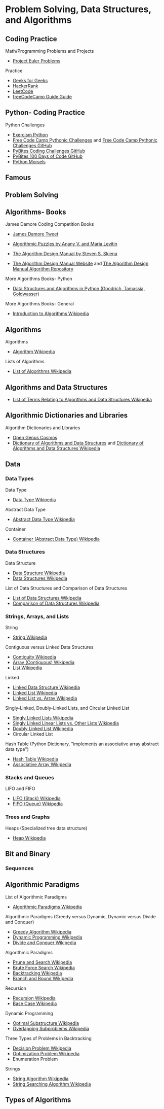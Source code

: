 # Problem Solving, Data Structures, and Algorithms

<!--
Anthony
default dict counter sets
https://docs.python.org/3/library/stdtypes.html?highlight=range#ranges

https://en.wikipedia.org/wiki/Algorithm#Expressing_algorithms
-->

## Coding Practice

Math/Programming Problems and Projects
* [Project Euler Problems](http://projecteuler.net/problems) 

Practice
* [Geeks for Geeks](https://www.geeksforgeeks.org)
* [HackerRank](https://www.hackerrank.com)
* [LeetCode](https://leetcode.com)
* [freeCodeCamp Guide Guide](https://guide.freecodecamp.org/)

<!--
https://www.hackerrank.com/challenges/capitalize/problem

https://www.codewars.com/ | Train with Programming Challenges/Kata | Codewars

https://www.hackerrank.com/leaderboard
https://www.hackerrank.com/jobs/search
https://practice.geeksforgeeks.org/company-tags
https://www.hackerrank.com/contests/w1/challenges
https://www.hackerrank.com/challenges/challenges/problem

https://www.hackerrank.com/domains/algorithms | Solve Algorithms | HackerRank

https://adventofcode.com/2019/day/1

https://www.geeksforgeeks.org/category/program-output/
https://www.geeksforgeeks.org/articles-on-computer-science-subjects-gq/
https://www.youtube.com/geeksforgeeksvideos/
-->

## Python- Coding Practice

Python Challenges
* [Exercism Python](https://exercism.io/tracks/python)
* [Free Code Camp Pythonic Challenges](https://freecodecamp.github.io/python-coding-challenges) and [Free Code Camp Pythonic Challenges GitHub](https://github.com/freeCodeCamp/python-coding-challenges)
* [PyBites Coding Challenges GitHub](https://github.com/pybites/challenges)
* [PyBites 100 Days of Code GitHub](https://github.com/pybites/100DaysOfCode)
* [Python Morsels](https://www.pythonmorsels.com)

<!--
https://github.com/jackfrued/Python-100-Days | jackfrued/Python-100-Days: Python - 100天从新手到大师

https://github.com/pybites/challenges | pybites/challenges: PyBites Code Challenges

https://training.talkpython.fm/courses/explore_100days_in_python/100-days-of-code-in-python | Explore course: #100DaysOfCode in Python - [Talk Python Training - Python tutorials and courses for developers]
https://github.com/talkpython/100daysofcode-with-python-course | talkpython/100daysofcode-with-python-course: Course materials and handouts for #100DaysOfCode in Python course
-->

## Famous

<!--
https://en.wikipedia.org/wiki/Raymond_Smullyan#Logic_problems | Raymond Smullyan - Wikipedia
Secretary Problem


http://oeis.org/wiki/Welcome#Some_Famous_Sequences

https://en.wikipedia.org/wiki/List_of_numbers
https://en.wikipedia.org/wiki/List_of_mathematical_constants
https://en.wikipedia.org/wiki/List_of_types_of_numbers
https://en.wikipedia.org/wiki/List_of_numeral_systems

https://en.wikipedia.org/wiki/Relationships_among_probability_distributions	
https://en.wikipedia.org/wiki/Special_functions | Special functions - Wikipedia

https://en.wikipedia.org/wiki/Digital_Library_of_Mathematical_Functions | Digital Library of Mathematical Functions - Wikipedia
https://dlmf.nist.gov/ | DLMF: NIST Digital Library of Mathematical Functions
http://www.cambridge.org/catalogue/catalogue.asp?isbn=9780521192255 | NIST Handbook of Mathematical Functions Hardback and CD-ROM - Cambridge University Press
https://en.wikipedia.org/wiki/Abramowitz_and_Stegun | Abramowitz and Stegun - Wikipedia
-->

## Problem Solving

<!--
Problem solving
https://www.geeksforgeeks.org/top-algorithms-and-data-structures-for-competitive-programming/
https://www.geeksforgeeks.org/competitive-programming-conquering-a-given-problem/
https://www.geeksforgeeks.org/solve-dynamic-programming-problem/
https://www.geeksforgeeks.org/problem-solving-methodologies/
https://www.geeksforgeeks.org/program-to-solve-the-alligation-problem/

Problem solving
https://en.m.wikipedia.org/wiki/George_P%C3%B3lya | George Pólya - Wikipedia
https://twitter.com/DynamicWebPaige/status/1066470554897547266 | 👩‍💻 DynamicWebPaige 🔜 #NeurIPS2019 on Twitter: ""If you wish to become a problem solver, you have to solve problems." Polya is ♥️. https://t.co/VxWbPc6mHe ("How to Solve It" = also ✨👍✨) https://t.co/95D4ufpqNP" / Twitter
https://en.wikipedia.org/wiki/How_to_Solve_It | How to Solve It - Wikipedia

https://ocw.mit.edu/courses/electrical-engineering-and-computer-science/6-055j-the-art-of-approximation-in-science-and-engineering-spring-2008/readings/book.pdf | The art of approximation in science and engineering

https://medium.freecodecamp.org/how-to-think-like-a-programmer-lessons-in-problem-solving-d1d8bf1de7d2 | How to think like a programmer — lessons in problem solving
https://medium.freecodecamp.org/how-to-learn-anything-1f1324e5ef81 | How to Learn Anything – freeCodeCamp.org

Dynamic programming problems
https://www.geeksforgeeks.org/solve-dynamic-programming-problem/ | How to solve a Dynamic Programming Problem ? - GeeksforGeeks
https://towardsdatascience.com/solving-problems-with-dynamic-programming-ea4a872dae61 | Solving Problems With Dynamic Programming – Towards Data Science
-->

<!--
http://www.crackingthecodinginterview.com/ | CRACKING the CODING INTERVIEW - Home
https://www.amazon.com/Cracking-Coding-Interview-Programming-Questions/dp/0984782850/ref=pd_lpo_sbs_14_t_0?_encoding=UTF8&psc=1&refRID=RPDD64FQ720GHKKE0PMF

https://github.com/careercup/CtCI-6th-Edition-Python | careercup/CtCI-6th-Edition-Python: Cracking the Coding Interview 6th Ed. Python Solutions
https://github.com/careercup/CtCI-6th-Edition-JavaScript | careercup/CtCI-6th-Edition-JavaScript: Cracking the Coding Interview 6th Ed. JavaScript Solutions

https://www.amazon.com/Elements-Programming-Interviews-Insiders-Guide/dp/1479274836 | Amazon.com: Elements of Programming Interviews: The Insiders' Guide (9781479274833): Adnan Aziz, Tsung-Hsien Lee, Amit Prakash: Books

https://www.geeksforgeeks.org/practice-for-cracking-any-coding-interview/ | Practice for cracking any coding interview - GeeksforGeeks
-->

## Algorithms- Books 
 
James Damore Coding Competition Books
* [James Damore Tweet](https://twitter.com/JamesADamore/status/916364062103027712)
* [Algorithmic Puzzles by Anany V. and Maria Levitin](https://www.amazon.com/Algorithmic-Puzzles-Anany-Levitin/dp/0199740445)

* [The Algorithm Design Manual by Steven S. Skiena](https://www.amazon.com/Algorithm-Design-Manual-Steven-Skiena/dp/1849967202)
* [The Algorithm Design Manual Website](http://www.algorist.com) and [The Algorithm Design Manual Algorithm Repository](http://www.algorist.com/algorist.html)

<!--
http://www.algorist.com/languages/Python.html
http://www.algorist.com/languages/JavaScript.html

The Algorithm Design Manual
http://citeseerx.ist.psu.edu/viewdoc/download?doi=10.1.1.471.4772&rep=rep1&type=pdf | download
-->

More Algorithms Books- Python
* [Data Structures and Algorithms in Python (Goodrich, Tamassia, Goldwasser)](https://www.amazon.com/Structures-Algorithms-Python-Michael-Goodrich/dp/1118290275)

More Algorithms Books- General
* [Introduction to Algorithms Wikipedia](https://en.wikipedia.org/wiki/Introduction_to_Algorithms)

<!--
Grokking
http://adit.io/errata.html
https://www.manning.com/books/grokking-algorithms
-->

## Algorithms

Algorithms
* [Algorithm Wikipedia](https://en.wikipedia.org/wiki/Algorithm)

Lists of Algorithms
* [List of Algorithms Wikipedia](https://en.wikipedia.org/wiki/List_of_algorithms)

<!--
https://en.wikibooks.org/wiki/Algorithms | Algorithms - Wikibooks, open books for an open world

Algorithm implementations	
https://en.wikibooks.org/wiki/Algorithm_Implementation

https://en.wikipedia.org/wiki/Category:Algorithms

https://www.geeksforgeeks.org/fundamentals-of-algorithms/
-->

## Algorithms and Data Structures

* [List of Terms Relating to Algorithms and Data Structures Wikipedia](https://en.wikipedia.org/wiki/List_of_terms_relating_to_algorithms_and_data_structures)

<!--
https://en.wikipedia.org/wiki/Category:Algorithms_and_data_structures
-->

## Algorithmic Dictionaries and Libraries

Algorithm Dictionaries and Libraries
* [Open Genus Cosmos](https://github.com/opengenus/cosmos)
* [Dictionary of Algorithms and Data Structures](https://xlinux.nist.gov/dads) and [Dictionary of Algorithms and Data Structures Wikipedia](https://en.wikipedia.org/wiki/Dictionary_of_Algorithms_and_Data_Structures)
 
<!--
https://www.scriptol.com/programming/list-algorithms.php
https://github.com/OpenGenus/cosmos#cosmic-structure

https://github.com/andyttran/guide_to_algorithms | andyttran/guide_to_algorithms: A guide to get started in algorithms

Awesome Python Algorithms
* [Awesome Python Algorithms GitHub](https://github.com/laurentluce/python-algorithms) 

https://github.com/tayllan/awesome-algorithms | tayllan/awesome-algorithms: A curated list of awesome places to learn and/or practice algorithms.

???
Awesome Algorithms
https://github.com/gaerae/awesome-algorithms | gaerae/awesome-algorithms: A curated list to learning and practicing about algorithm.

https://algorithmia.com/ | Algorithmia - Open Marketplace for Algorithms
https://github.com/stacygohyunsi/algorithms-primer

https://github.com/TheAlgorithms/Project-Euler | TheAlgorithms/Project-Euler: A collection of solved Project Euler problems in various programming languages.

Python
https://github.com/AnthonyDiGirolamo/algorithms-in-python | AnthonyDiGirolamo/algorithms-in-python: Implementing and testing some algorithms in python (and ruby).
https://github.com/gcallah/algorithms | gcallah/algorithms: A project to implement the algorithms from Introduction to Algorithms (Cormen, Leiserson, Rivest, and Stein) in Python, Ruby and other programming languages.
https://github.com/keon/algorithms | keon/algorithms: Minimal examples of data structures and algorithms in Python
https://github.com/prakhar1989/Algorithms | prakhar1989/Algorithms: Data Structures and Algorithms in Python
https://github.com/orsinium/textdistance | orsinium/textdistance: Compute distance between sequences. 30+ algorithms, pure python implementation, common interface.
https://github.com/marcosfede/algorithms | marcosfede/algorithms: Solved algorithms and data structures problems in many languages
https://github.com/kojino/data-structures-algorithms
https://github.com/stefan-jansen/python-algorithms | stefan-jansen/python-algorithms: Collection of algorithm implementations from various sources plus own creations.

JavaScript
https://github.com/trekhleb/javascript-algorithms/tree/master/src/algorithms/string/longest-common-substring | javascript-algorithms/src/algorithms/string/longest-common-substring at master · trekhleb/javascript-algorithms
https://github.com/jiayihu/pretty-algorithms | jiayihu/pretty-algorithms: 🌊 Pretty, common and useful algorithms with modern JS and beautiful tests

https://www.youtube.com/user/AlgoRythmics/videos | AlgoRythmics - YouTube - YouTube
https://github.com/jbrownlee/CleverAlgorithms | jbrownlee/CleverAlgorithms: An open source book that describes a large number of algorithmic techniques from the the fields of Biologically Inspired Computation, Computational Intelligence and Metaheuristics in a complete, consistent, and centralized manner such that they are accessible, usable, and understandable.
-->


<!--
https://github.com/afatcoder/LeetcodeTop | afatcoder/LeetcodeTop: Summarize high-frequency leetcode questions that are easy to investigate by major Internet companies🔥
https://github.com/MysteryVaibhav/leetcode_company_wise_questions | MysteryVaibhav/leetcode_company_wise_questions: This is a repository containing the list of company wise questions available on leetcode premium
https://github.com/labuladong/fucking-algorithm | labuladong/fucking-algorithm: 手把手撕LeetCode题目，扒各种算法套路的裤子。English version supported! Crack LeetCode, not only how, but also why.

https://github.com/TheAlgorithms/Python | TheAlgorithms/Python: All Algorithms implemented in Python
https://github.com/TheAlgorithms/Javascript | TheAlgorithms/Javascript: A repository for All algorithms implemented in Javascript (for educational purposes only)

Code challenges
https://github.com/donnemartin/interactive-coding-challenges | donnemartin/interactive-coding-challenges: 120+ interactive Python coding interview challenges (algorithms and data structures). Includes Anki flashcards.
https://github.com/kdn251/interviews | kdn251/interviews: Everything you need to know to get the job.
-->

## Data

### Data Types

Data Type
* [Data Type Wikipedia](https://en.wikipedia.org/wiki/Data_type)

Abstract Data Type
* [Abstract Data Type Wikipedia](https://en.wikipedia.org/wiki/Abstract_data_type)

Container
* [Container (Abstract Data Type) Wikipedia](https://en.wikipedia.org/wiki/Container_(abstract_data_type))

### Data Structures

Data Structure
* [Data Structure Wikipedia](https://en.wikipedia.org/wiki/Data_structure)
* [Data Structures Wikipedia](https://en.wikibooks.org/wiki/Data_Structures)

List of Data Structures and Comparison of Data Structures
* [List of Data Structures Wikipedia](https://en.wikipedia.org/wiki/List_of_data_structures)
* [Comparison of Data Structures Wikipedia](http://en.wikipedia.org/wiki/Comparison_of_data_structures) 

<!--
https://www.geeksforgeeks.org/abstract-data-types/

* [Geeks for Geeks Data Structures](https://www.geeksforgeeks.org/data-structures)
-->

### Strings, Arrays, and Lists

String
* [String Wikipedia](https://en.wikipedia.org/wiki/String_(computer_science))

Contiguous versus Linked Data Structures
* [Contiguity Wikipedia](https://en.wikipedia.org/wiki/Contiguity#Computer_science)
* [Array (Contiguous) Wikipedia](https://en.wikipedia.org/wiki/Array_data_structure)
* [List Wikipedia](https://en.wikipedia.org/wiki/List_(abstract_data_type))

Linked
* [Linked Data Structure Wikipedia](https://en.wikipedia.org/wiki/Linked_data_structure)
* [Linked List Wikipedia](https://en.wikipedia.org/wiki/Linked_list)
* [Linked List vs. Array Wikipedia](https://en.wikipedia.org/wiki/Linked_data_structure#Linked_list_versus_arrays)

Singly-Linked, Doubly-Linked Lists, and Circular Linked List
* [Singly Linked Lists Wikipedia](https://en.wikipedia.org/wiki/Linked_list#Singly_linked_lists)
* [Singly Linked Linear Lists vs. Other Lists Wikipedia](https://en.wikipedia.org/wiki/Linked_list#Singly_linked_linear_lists_vs._other_lists)
* [Doubly Linked List Wikipedia](https://en.wikipedia.org/wiki/Doubly_linked_list)
* Circular Linked List

Hash Table (Python Dictionary, "implements an associative array abstract data type")
* [Hash Table Wikipedia](https://en.wikipedia.org/wiki/Hash_table)
* [Associative Array Wikipedia](https://en.wikipedia.org/wiki/Associative_array)

<!--
https://en.wikibooks.org/wiki/Data_Structures/Singly_Linked_Lists | Data Structures/Singly Linked Lists - Wikibooks, open books for an open world

"Linked lists can be used to implement several other common abstract data types, including lists, stacks, queues, associative arrays, and S-expressions"
-->


### Stacks and Queues

LIFO and FIFO
* [LIFO (Stack) Wikipedia](https://en.wikipedia.org/wiki/LIFO_(computing))
* [FIFO (Queue) Wikipedia](https://en.wikipedia.org/wiki/FIFO_(computing_and_electronics))

<!--
Python has built-in functionality
https://en.wikipedia.org/wiki/Double-ended_queue#Implementations
-->


### Trees and Graphs

Heaps (Specialized tree data structure)
* [Heap Wikipedia](https://en.wikipedia.org/wiki/Heap_(data_structure))

<!--
https://en.wikipedia.org/wiki/Priority_queue

https://en.wikipedia.org/wiki/Tree_(graph_theory)
https://en.wikipedia.org/wiki/Tree_(data_structure)

Binary Heap (Binary Tree)
https://en.wikipedia.org/wiki/Binary_heap
https://en.wikipedia.org/wiki/Binary_tree

https://en.wikipedia.org/wiki/Binary_search_tree


Advanced Data Structures
https://www.cdn.geeksforgeeks.org/data-structures/#AdvancedDataStructure

Data Structures
https://www.geeksforgeeks.org/overview-of-data-structures-set-1-linear-data-structures/
https://www.geeksforgeeks.org/array-data-structure/
https://www.geeksforgeeks.org/data-structures/linked-list/
https://www.geeksforgeeks.org/stack-data-structure/
https://www.geeksforgeeks.org/queue-data-structure/

https://www.geeksforgeeks.org/overview-of-data-structures-set-2-binary-tree-bst-heap-and-hash/
https://www.geeksforgeeks.org/binary-tree-data-structure/
https://www.geeksforgeeks.org/binary-search-tree-data-structure/
https://www.geeksforgeeks.org/heap-data-structure/
https://www.geeksforgeeks.org/hashing-data-structure/
-->

## Bit and Binary

<!--
Bit and Binary
https://en.wikipedia.org/wiki/Binary_number
https://www.geeksforgeeks.org/binary-representations-in-digital-logic/
https://en.wikipedia.org/wiki/Bit_array
-->

<!--
https://www.cdn.geeksforgeeks.org/data-structures/#Misc

https://www.geeksforgeeks.org/overview-of-data-structures-set-3-graph-trie-segment-tree-and-suffix-tree/
https://www.geeksforgeeks.org/graph-data-structure-and-algorithms/
https://www.geeksforgeeks.org/matrix/
-->


<!--
Common problems

https://en.wikipedia.org/wiki/Fibonacci_number

https://en.wikipedia.org/wiki/Permutation
https://en.wikipedia.org/wiki/Combination
-->

### Sequences

<!--
## Sequence

Also, examples of sequences
https://en.wikipedia.org/wiki/Sequence#Analysis

https://en.wikipedia.org/wiki/Subsequence | Subsequence - Wikipedia
https://en.wikipedia.org/wiki/Substring

https://en.wikipedia.org/wiki/List_of_algorithms#Sequence_algorithms | List of algorithms - Wikipedia

Subsequence and substring
* [Longest Common Subsequence Problem Wikipedia](https://en.wikipedia.org/wiki/Longest_common_subsequence_problem)
* [Longest Increasing Subsequence Wikipedia](https://en.wikipedia.org/wiki/Longest_increasing_subsequence)
* [Longest Common Substring Problem Wikipedia](https://en.wikipedia.org/wiki/Longest_common_substring_problem)
https://en.wikipedia.org/wiki/N-gram

A word, number, phrase, or other sequence of characters which reads the same backward as forward, such as madam, racecar
https://en.wikipedia.org/wiki/Palindrome

A word or phrase formed by rearranging the letters of a different word or phrase, typically using all the original letters exactly once
https://en.wikipedia.org/wiki/Anagram

Uses every letter of the alphabet once
https://en.wikipedia.org/wiki/Pangram
-->


<!--
Memory
* [Random Access Memory Wikipedia](https://en.wikipedia.org/wiki/Random-access_memory)

Stack
* [Call Stack Wikipedia](https://en.wikipedia.org/wiki/Call_stack)
* [Call Stack Stack and Frame Pointers Wikipedia](https://en.wikipedia.org/wiki/Call_stack#Stack_and_frame_pointers)
* [Stack-Based Memory Allocation Wikipedia](https://en.wikipedia.org/wiki/Stack-based_memory_allocation)

* [Pointer Wikipedia](https://en.wikipedia.org/wiki/Pointer_(computer_programming))
* [Pointer Dynamic Memory Allocation Wikipedia](https://en.wikipedia.org/wiki/Pointer_(computer_programming)#Dynamic_memory_allocation)

* [Subroutine Wikipedia](https://en.wikipedia.org/wiki/Subroutine)

* [Address Space Wikipedia](https://en.wikipedia.org/wiki/Address_space)
* [Memory Address Wikipedia](https://en.wikipedia.org/wiki/Memory_address)

Dynamic Data Structures
https://en.wikipedia.org/wiki/Dynamization

Sequential Versus Random (Direct) Access
* [Sequential Access Wikipedia](https://en.wikipedia.org/wiki/Sequential_access)
* [Random (Direct) Access Wikipedia](https://en.wikipedia.org/wiki/Random_access)
* Sequential Access List
* Random (Direct) Access List
-->


## Algorithmic Paradigms

List of Algorithmic Paradigms
* [Algorithmic Paradigms Wikipedia](https://en.wikipedia.org/wiki/Algorithmic_paradigm#General)

Algorithmic Paradigms (Greedy versus Dynamic, Dynamic versus Divide and Conquer)
* [Greedy Algorithm Wikipedia](https://en.wikipedia.org/wiki/Greedy_algorithm)
* [Dynamic Programming Wikipedia](https://en.wikipedia.org/wiki/Dynamic_programming)
* [Divide and Conquer Wikipedia](https://en.wikipedia.org/wiki/Divide-and-conquer_algorithm)

Algorithmic Paradigms
* [Prune and Search Wikipedia](https://en.wikipedia.org/wiki/Prune_and_search)
* [Brute Force Search Wikipedia](https://en.wikipedia.org/wiki/Brute-force_search)
* [Backtracking Wikipedia](https://en.wikipedia.org/wiki/Backtracking)
* [Branch and Bound Wikipedia](https://en.wikipedia.org/wiki/Branch_and_bound)

Recursion
* [Recursion Wikipedia](https://en.wikipedia.org/wiki/Recursion_(computer_science))
* [Base Case Wikipedia](https://en.wikipedia.org/wiki/Recursion#base_case)

Dynamic Programming
* [Optimal Substructure Wikipedia](https://en.wikipedia.org/wiki/Optimal_substructure)
* [Overlapping Subproblems Wikipedia](https://en.wikipedia.org/wiki/Overlapping_subproblems)

Three Types of Problems in Backtracking
* [Decision Problem Wikipedia](https://en.wikipedia.org/wiki/Decision_problem)
* [Optimization Problem Wikipedia](https://en.wikipedia.org/wiki/Optimization_problem)
* Enumeration Problem

Strings
* [String Algorithm Wikipedia](https://en.wikipedia.org/wiki/String_algorithm)
* [String Searching Algorithm Wikipedia](https://en.wikipedia.org/wiki/String-searching_algorithm)

<!--
Fibonnaci
https://en.wikipedia.org/wiki/Time_complexity#Exponential_time

Dynamic/Recursion
https://en.wikipedia.org/wiki/Evaluation_strategy
https://www.geeksforgeeks.org/recursion/

https://www.geeksforgeeks.org/greedy-approach-vs-dynamic-programming/
https://www.geeksforgeeks.org/dynamic-programming-vs-divide-and-conquer/

Backtracking
Decision Problem – In this, we search for a feasible solution.
Optimization Problem – In this, we search for the best solution.
Enumeration Problem – In this, we find all feasible solutions.
-->


<!--
Greedy algorithm in optimization problems

https://www.geeksforgeeks.org/greedy-algorithms/
https://xlinux.nist.gov/dads/HTML/greedyalgo.html

Divide and Conquer
https://en.wikipedia.org/wiki/Optimization_problem
https://www.geeksforgeeks.org/divide-and-conquer/
https://xlinux.nist.gov/dads/HTML/divideAndConquer.html

https://www.geeksforgeeks.org/decrease-and-conquer/

Dynamic Programming
https://en.wikipedia.org/wiki/Top-down_and_bottom-up_design
bottom-up- a benefit is code reuse
https://en.wikipedia.org/wiki/Code_reuse
https://en.wikipedia.org/wiki/Memoization
Interesting
https://en.wikipedia.org/wiki/Evaluation_strategy#Call_by_name
https://en.wikipedia.org/wiki/Bellman_equation#Bellman's_Principle_of_Optimality

https://xlinux.nist.gov/dads/HTML/pruneNsearch.html

Graph and Tree Search Algorithms list
https://www.geeksforgeeks.org/backtracking-algorithms/
https://xlinux.nist.gov/dads/HTML/backtrack.html

https://www.geeksforgeeks.org/fundamentals-of-algorithms/#BranchandBound
https://xlinux.nist.gov/dads/HTML/branchNbound.html

https://www.geeksforgeeks.org/dynamic-programming/
https://www.geeksforgeeks.org/overlapping-subproblems-property-in-dynamic-programming-dp-1/
https://www.geeksforgeeks.org/optimal-substructure-property-in-dynamic-programming-dp-2/
https://www.geeksforgeeks.org/tabulation-vs-memoization/
https://ide.geeksforgeeks.org/vHt6ly
https://ide.geeksforgeeks.org/Z94jYR
https://ide.geeksforgeeks.org/12C5bP

https://xlinux.nist.gov/dads/HTML/optimization.html
https://xlinux.nist.gov/dads/HTML/optimalsoltn.html


https://en.wikipedia.org/wiki/Order_statistic
https://en.wikipedia.org/wiki/Merge_algorithm
https://en.wikipedia.org/wiki/Merge_algorithm#Python
-->

## Types of Algorithms

<!--
https://en.wikipedia.org/wiki/List_of_algorithms#Computer_science
https://en.wikipedia.org/wiki/List_of_algorithms#Computational_science
https://en.wikipedia.org/wiki/List_of_algorithms#Sequence_alignment
https://en.wikipedia.org/wiki/List_of_algorithms#Combinatorial_algorithms
https://en.wikipedia.org/wiki/List_of_algorithms#Software_engineering

Types of Algorithms
https://www.geeksforgeeks.org/searching-algorithms/
https://www.geeksforgeeks.org/sorting-algorithms/
https://www.geeksforgeeks.org/graph-data-structure-and-algorithms/
https://www.geeksforgeeks.org/bitwise-algorithms/
https://www.geeksforgeeks.org/algorithms-gq/pattern-searching/
https://www.geeksforgeeks.org/geometric-algorithms/
https://www.geeksforgeeks.org/mathematical-algorithms/
https://www.geeksforgeeks.org/randomized-algorithms/
https://www.geeksforgeeks.org/game-theory/

<!--
Types of Optimization
https://en.wikipedia.org/wiki/Mathematical_optimization
https://en.wikipedia.org/wiki/Combinatorial_optimization


https://en.wikipedia.org/wiki/Iterative_method

https://en.wikipedia.org/wiki/Divide-and-conquer_algorithm#Implementation_issues

Divide and Conquer Algorithms
* [Divide and Conquer Algorithms Wikipedia](https://en.wikipedia.org/wiki/Divide_and_conquer_algorithms)

https://en.wikipedia.org/wiki/Greedy_algorithm#Examples

https://en.wikipedia.org/wiki/Dynamic_programming#Examples:_Computer_algorithms
https://en.wikipedia.org/wiki/Dynamic_programming#Algorithms_that_use_dynamic_programming


## Sorting

Sorting
* [Sorting Wikipedia](https://en.wikipedia.org/wiki/Sorting)
* [Sorting Algorithm Wikipedia](https://en.wikipedia.org/wiki/Sorting_algorithm)

Sequence Search- Sorted lists
* [Sorting Algorithm Wikipedia](https://en.wikipedia.org/wiki/Sorting_algorithm)

Array Sorting Algorithms

http://rosettacode.org/wiki/Category:Sorting_Algorithms
https://en.wikipedia.org/wiki/Category:Sorting_algorithms


## Search

* [Search Algorithm Wikipedia](https://en.wikipedia.org/wiki/Search_algorithm)

https://en.wikipedia.org/wiki/Category:Search_algorithms
https://en.wikipedia.org/wiki/Binary_search_algorithm#Binary_search_versus_other_schemes

Sequence Search
* [Linear Search Wikipedia](https://en.wikipedia.org/wiki/Linear_search)
* [Selection Algorithm Wikipedia](https://en.wikipedia.org/wiki/Selection_algorithm)
* [Ternary Search Wikipedia](https://en.wikipedia.org/wiki/Ternary_search)


## Graph and Traversal

https://en.wikipedia.org/wiki/Graph_theory

https://en.wikipedia.org/wiki/List_of_algorithms#Graph_algorithms

Graph and tree search algorithms
https://en.wikipedia.org/wiki/Category:Graph_algorithms
https://en.wikipedia.org/wiki/Category:Search_algorithms
https://en.wikipedia.org/wiki/Graph_traversal
https://en.wikipedia.org/wiki/Graph_traversal#Graph_traversal_algorithms
https://en.wikipedia.org/wiki/Tree_traversal

* [Backtracking Wikipedia](https://en.wikipedia.org/wiki/Backtracking)
-->
